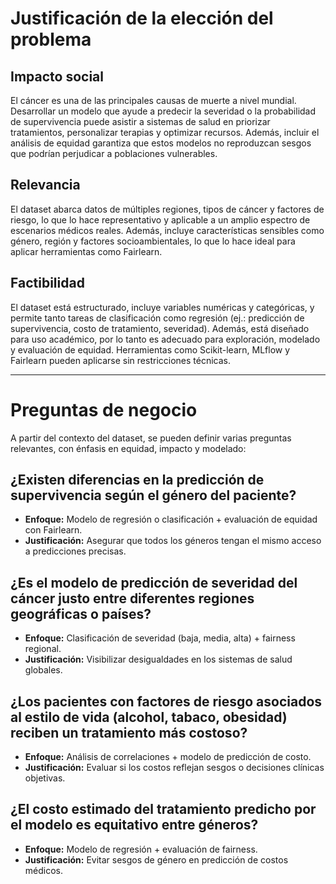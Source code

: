 # Justificación de la elección del problema

## Impacto social
El cáncer es una de las principales causas de muerte a nivel mundial. Desarrollar un modelo que ayude a predecir la severidad o la probabilidad de supervivencia puede asistir a sistemas de salud en priorizar tratamientos, personalizar terapias y optimizar recursos. Además, incluir el análisis de equidad garantiza que estos modelos no reproduzcan sesgos que podrían perjudicar a poblaciones vulnerables.

## Relevancia
El dataset abarca datos de múltiples regiones, tipos de cáncer y factores de riesgo, lo que lo hace representativo y aplicable a un amplio espectro de escenarios médicos reales. Además, incluye características sensibles como género, región y factores socioambientales, lo que lo hace ideal para aplicar herramientas como Fairlearn.

## Factibilidad
El dataset está estructurado, incluye variables numéricas y categóricas, y permite tanto tareas de clasificación como regresión (ej.: predicción de supervivencia, costo de tratamiento, severidad). Además, está diseñado para uso académico, por lo tanto es adecuado para exploración, modelado y evaluación de equidad. Herramientas como Scikit-learn, MLflow y Fairlearn pueden aplicarse sin restricciones técnicas.

---

# Preguntas de negocio

A partir del contexto del dataset, se pueden definir varias preguntas relevantes, con énfasis en equidad, impacto y modelado:

## ¿Existen diferencias en la predicción de supervivencia según el género del paciente?
- **Enfoque:** Modelo de regresión o clasificación + evaluación de equidad con Fairlearn.
- **Justificación:** Asegurar que todos los géneros tengan el mismo acceso a predicciones precisas.

## ¿Es el modelo de predicción de severidad del cáncer justo entre diferentes regiones geográficas o países?
- **Enfoque:** Clasificación de severidad (baja, media, alta) + fairness regional.
- **Justificación:** Visibilizar desigualdades en los sistemas de salud globales.

## ¿Los pacientes con factores de riesgo asociados al estilo de vida (alcohol, tabaco, obesidad) reciben un tratamiento más costoso?
- **Enfoque:** Análisis de correlaciones + modelo de predicción de costo.
- **Justificación:** Evaluar si los costos reflejan sesgos o decisiones clínicas objetivas.

## ¿El costo estimado del tratamiento predicho por el modelo es equitativo entre géneros?
- **Enfoque:** Modelo de regresión + evaluación de fairness.
- **Justificación:** Evitar sesgos de género en predicción de costos médicos.
